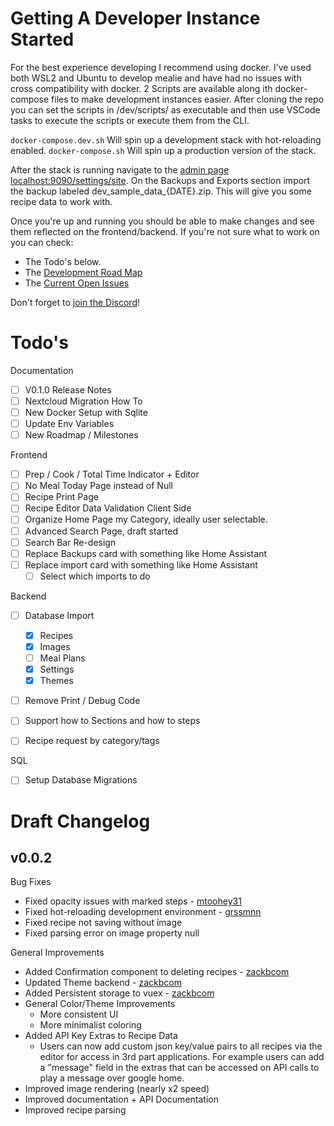 # Getting A Developer Instance Started
For the best experience developing I recommend using docker. I've used both WSL2 and Ubuntu to develop mealie and have had no issues with cross compatibility with docker. 2 Scripts are available along ith docker-compose files to make development instances easier. After cloning the repo you can set the scripts in /dev/scripts/ as executable and then use VSCode tasks to execute the scripts or execute them from the CLI. 

`docker-compose.dev.sh` Will spin up a development stack with hot-reloading enabled. 
`docker-compose.sh` Will spin up a production version of the stack.  

After the stack is running navigate to the [admin page localhost:9090/settings/site](http://localhost:9090/settings/site). On the Backups and Exports section import the backup labeled dev_sample_data_{DATE}.zip. This will give you some recipe data to work with. 

Once you're up and running you should be able to make changes and see them reflected on the frontend/backend. If you're not sure what to work on you can check:

- The Todo's below.
- The [Development Road Map](https://hay-kot.github.io/mealie/2.0%20-%20roadmap/)
- The [Current Open Issues](https://github.com/hay-kot/mealie/issues)

Don't forget to [join the Discord](https://discord.gg/R6QDyJgbD2)! 

# Todo's

Documentation
- [ ] V0.1.0 Release Notes
- [ ] Nextcloud Migration How To
- [ ] New Docker Setup with Sqlite
- [ ] Update Env Variables
- [ ] New Roadmap / Milestones

Frontend
- [ ] Prep / Cook / Total Time Indicator + Editor
- [ ] No Meal Today Page instead of Null 
- [ ] Recipe Print Page 
- [ ] Recipe Editor Data Validation Client Side
- [ ] Organize Home Page my Category, ideally user selectable.
- [ ] Advanced Search Page, draft started
- [ ] Search Bar Re-design
- [ ] Replace Backups card with something like Home Assistant
- [ ] Replace import card with something like Home Assistant
  - [ ] Select which imports to do

Backend
- [ ] Database Import
  - [x] Recipes
  - [x] Images
  - [ ] Meal Plans
  - [x] Settings
  - [x] Themes
- [ ] Remove Print / Debug Code
- [ ] Support how to Sections and how to steps
- [ ] Recipe request by category/tags


SQL
- [ ] Setup Database Migrations

# Draft Changelog
## v0.0.2

Bug Fixes
- Fixed opacity issues with marked steps - [mtoohey31](https://github.com/mtoohey31)
- Fixed hot-reloading development environment - [grssmnn](https://github.com/grssmnn)
- Fixed recipe not saving without image
- Fixed parsing error on image property null

General Improvements
- Added Confirmation component to deleting recipes - [zackbcom](https://github.com/zackbcom)
- Updated Theme backend - [zackbcom](https://github.com/zackbcom)
- Added Persistent storage to vuex - [zackbcom](https://github.com/zackbcom)
- General Color/Theme Improvements
  - More consistent UI
  - More minimalist coloring
- Added API Key Extras to Recipe Data
  - Users can now add custom json key/value pairs to all recipes via the editor for access in 3rd part applications. For example users can add a "message" field in the extras that can be accessed on API calls to play a message over google home. 
- Improved image rendering (nearly x2 speed)
- Improved documentation + API Documentation
- Improved recipe parsing
